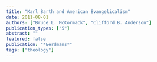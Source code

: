 ```yaml
---
title: "Karl Barth and American Evangelicalism"
date: 2011-08-01
authors: ["Bruce L. McCormack", "Clifford B. Anderson"]
publication_types: ["5"]
abstract: ""
featured: false
publication: "*Eerdmans*"
tags: ["theology"]
---
```


